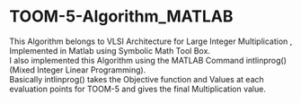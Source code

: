 # TOOM-5-Algorithm_MATLAB
This Algorithm belongs to VLSI Architecture for Large Integer Multiplication , Implemented in Matlab using Symbolic Math Tool Box.
<br>
I also implemented this Algorithm using the MATLAB Command  intlinprog() (Mixed Integer Linear Programming).
<br>
Basically intlinprog() takes the Objective function and Values at each evaluation points for TOOM-5 and gives the final Multiplication value.
